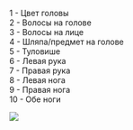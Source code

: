 <link rel="stylesheet" href="stylesheet.css">


1 - Цвет головы               <br>
2 - Волосы на голове          <br>
3 - Волосы на лице            <br>
4 - Шляпа/предмет на голове   <br>
5 - Туловише                  <br>
6 - Левая рука                <br>
7 - Правая рука               <br>
8 - Левая нога                <br>
9 - Правая нога               <br>
10 - Обе ноги                 <br>
                              
<div><img class="spin" src="https://psv4.userapi.com/c237231/u244767555/docs/d36/89b62a6712de/Sprite-0040.gif?extra=WC9qWJWQhAmz-Z3X0amVJ1quUGMPT5tDnY1APX-wxhe-4CXxHcCZ508DYIYVYBo1fFNeYCAcYH_6aRmY68RFg_n9GghjFLSzhTNxf23adMaGwCl539BWuqf-1E7fVVcKcYVzbNV8d-OoTwrbCkwvSsw"></div>
